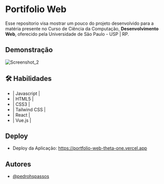 
# Portifolio Web 

Esse repositorio visa mostrar um pouco do projeto desenvolvido para a matéria presente no Curso de Ciência da Computação, **Desenvolvimento Web**, oferecido pela Universidade de São Paulo - USP | RP.

## Demonstração

![Screenshot_2](https://github.com/pedrohspassos/portfolio-web/assets/117874197/6424be52-fb8e-4965-9491-680e2c3d83ad)
##
## 🛠 Habilidades
- | Javascript |  
- | HTML5 |
- | CSS3 |
- | Tailwind CSS |  
- | React |
- | Vue.js | 

## Deploy
- Deploy da Aplicação: https://portfolio-web-theta-one.vercel.app

## Autores

- [@pedrohspassos](https://github.com/pedrohspassos)

